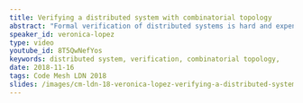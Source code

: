```yaml
---
title: Verifying a distributed system with combinatorial topology
abstract: "Formal verification of distributed systems is hard and expensive. Modern systems rely on tools like observability, extensive testing, and more recenty, chaos engineering. Understanding the math behind distributed computing, and being able to express systems in terms of algebraic topology and graph theory brings a new possibility of formal verification and a new approach towards solving complex problems and their interconnections."
speaker_id: veronica-lopez
type: video
youtube_id: 8T5QwNefYos
keywords: distributed system, verification, combinatorial topology,
date: 2018-11-16
tags: Code Mesh LDN 2018
slides: /images/cm-ldn-18-veronica-lopez-verifying-a-distributed-system-with-combinatorial-topology-compressed.pdf
---
```


